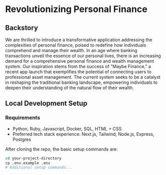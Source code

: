 # Revolutionizing Personal Finance

## Backstory

We are thrilled to introduce a transformative application addressing the complexities of personal finance, poised to redefine how individuals comprehend and manage their wealth. In an age where banking transactions unveil the essence of our personal lives, there is an increasing demand for a comprehensive personal finance and wealth management system. Our inspiration stems from the success of "Maybe Finance," a recent app launch that exemplifies the potential of connecting users to professional asset management. The current system seeks to be a catalyst in reshaping the traditional banking landscape, empowering individuals to deepen their understanding of the natural flow of their wealth.

## Local Development Setup

### Requirements

- Python, Ruby, Javascript, Docker, SQL, HTML + CSS
- Preferred tech stack experience: Next.js, Tailwind, Node.js, Express, Postgres

After cloning the repo, the basic setup commands are:

```sh
cd your-project-directory
cp .env.example .env
# Additional setup commands...
